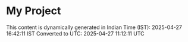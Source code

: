 # My Project

This content is dynamically generated in Indian Time (IST): 2025-04-27 16:42:11 IST
Converted to UTC: 2025-04-27 11:12:11 UTC
